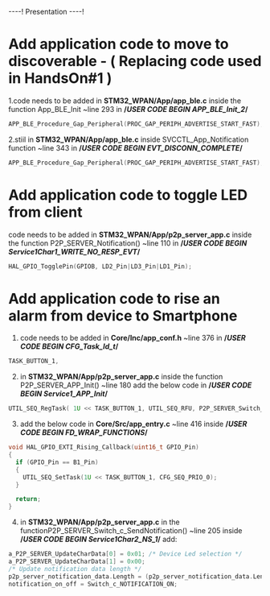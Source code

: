 ----!
Presentation
----!

# Add application code to move to discoverable - ( Replacing code used in HandsOn#1 )

1.code needs to be added in **STM32_WPAN/App/app_ble.c** inside the function App_BLE_Init ~line 293 in **/*USER CODE BEGIN APP_BLE_Init_2*/**

```c
APP_BLE_Procedure_Gap_Peripheral(PROC_GAP_PERIPH_ADVERTISE_START_FAST);
```
2.stiil in **STM32_WPAN/App/app_ble.c** inside SVCCTL_App_Notification function
~line 343 in **/*USER CODE BEGIN EVT_DISCONN_COMPLETE*/**

```c
APP_BLE_Procedure_Gap_Peripheral(PROC_GAP_PERIPH_ADVERTISE_START_FAST);
```

# Add application code to toggle LED from client

code needs to be added in **STM32_WPAN/App/p2p_server_app.c** inside the function P2P_SERVER_Notification() ~line 110 in **/*USER CODE BEGIN Service1Char1_WRITE_NO_RESP_EVT*/**

```c
HAL_GPIO_TogglePin(GPIOB, LD2_Pin|LD3_Pin|LD1_Pin);
```

# Add application code to rise an alarm from device to Smartphone

1. code needs to be added in **Core/Inc/app_conf.h** ~line 376  in **/*USER CODE BEGIN CFG_Task_Id_t*/**

```c
TASK_BUTTON_1,
```

2. in **STM32_WPAN/App/p2p_server_app.c** inside the function P2P_SERVER_APP_Init() ~line 180 add the below code in 
**/*USER CODE BEGIN Service1_APP_Init*/**

```c
UTIL_SEQ_RegTask( 1U << TASK_BUTTON_1, UTIL_SEQ_RFU, P2P_SERVER_Switch_c_SendNotification);
```

3. add the below code in **Core/Src/app_entry.c** ~line 416 inside **/*USER CODE BEGIN FD_WRAP_FUNCTIONS*/** 

```c
void HAL_GPIO_EXTI_Rising_Callback(uint16_t GPIO_Pin)
{
  if (GPIO_Pin == B1_Pin)
  {
    UTIL_SEQ_SetTask(1U << TASK_BUTTON_1, CFG_SEQ_PRIO_0);
  }

  return;
}
```
4.  in **STM32_WPAN/App/p2p_server_app.c** in the functionP2P_SERVER_Switch_c_SendNotification() ~line 205 inside **/*USER CODE BEGIN Service1Char2_NS_1*/** add:

```c
a_P2P_SERVER_UpdateCharData[0] = 0x01; /* Device Led selection */
a_P2P_SERVER_UpdateCharData[1] = 0x00;
/* Update notification data length */
p2p_server_notification_data.Length = (p2p_server_notification_data.Length) + 2;
notification_on_off = Switch_c_NOTIFICATION_ON;
```
